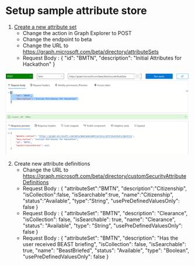 # Setup sample attribute store

1. [Create a new attribute set](https://docs.microsoft.com/en-us/graph/api/directory-post-attributesets?view=graph-rest-beta&tabs=http#examples)
    * Change the action in Graph Explorer to POST
    * Change the endpoint to beta
    * Change the URL to https://graph.microsoft.com/beta/directory/attributeSets
    * Request Body : { "id": "BMTN", "description": "Initial Attributes for Hackathon" } 

![Graph Explorer create new attribute set](/new-attributeset.png)

2. Create new attribute definitions
    * Change the URL to https://graph.microsoft.com/beta/directory/customSecurityAttributeDefinitions
    * Request Body : { "attributeSet":"BMTN", "description":"Citizenship", "isCollection":false, "isSearchable":true, "name":"Citizenship", "status":"Available", "type":"String", "usePreDefinedValuesOnly": false }
    * Request Body : { "attributeSet": "BMTN", "description": "Clearance", "isCollection": false, "isSearchable": true, "name": "Clearance", "status":  "Available", "type": "String", "usePreDefinedValuesOnly": false }
    * Request Body : { "attributeSet": "BMTN", "description": "Has the user received BEAST briefing", "isCollection": false, "isSearchable": true, "name": "BeastBriefed", "status": "Available", "type": "Boolean", "usePreDefinedValuesOnly": false }

